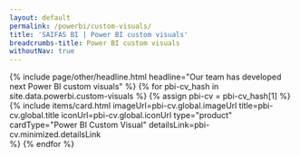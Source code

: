 ```yaml
---
layout: default
permalink: /powerbi/custom-visuals/
title: 'SAIFAS BI | Power BI custom visuals'
breadcrumbs-title: Power BI custom visuals
withoutNav: true
---
```

{% include page/other/headline.html headline="Our team has developed next Power BI custom visuals" %}
{% for pbi-cv_hash in site.data.powerbi.custom-visuals %}
{% assign pbi-cv = pbi-cv_hash[1] %}
  {% include items/card.html 
    imageUrl=pbi-cv.global.imageUrl
    title=pbi-cv.global.title 
    iconUrl=pbi-cv.global.iconUrl 
    type="product"
    cardType="Power BI Custom Visual"
    detailsLink=pbi-cv.minimized.detailsLink  
  %}
{% endfor %}
